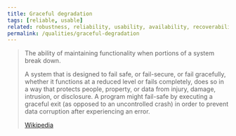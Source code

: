 ```yaml
---
title: Graceful degradation
tags: [reliable, usable]
related: robustness, reliability, usability, availability, recoverability, faultlessness, fault-tolerance
permalink: /qualities/graceful-degradation
---
```


>The ability of maintaining functionality when portions of a system break down.
>
>A system that is designed to fail safe, or fail-secure, or fail gracefully, whether it functions at a reduced level or fails completely, does so in a way that protects people, property, or data from injury, damage, intrusion, or disclosure. 
>A program might fail-safe by executing a graceful exit (as opposed to an uncontrolled crash) in order to prevent data corruption after experiencing an error.
>
>[Wikipedia](https://en.wikipedia.org/wiki/Fault_tolerance)

